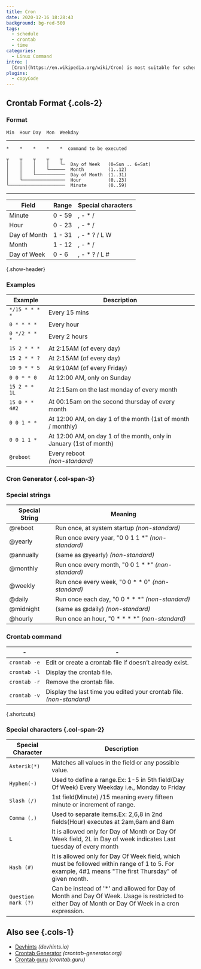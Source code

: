 ```yaml
---
title: Cron
date: 2020-12-16 18:28:43
background: bg-red-500
tags:
  - schedule
  - crontab
  - time
categories:
  - Linux Command
intro: |
  [Cron](https://en.wikipedia.org/wiki/Cron) is most suitable for scheduling repetitive tasks. Scheduling one-time tasks can be accomplished using the associated at utility.
plugins:
  - copyCode
---
```


## Crontab Format {.cols-2}

### Format

```
Min  Hour Day  Mon  Weekday
```

---

```
*    *    *    *    *  command to be executed
```

```
┬    ┬    ┬    ┬    ┬
│    │    │    │    └─  Day of Week   (0=Sun .. 6=Sat)
│    │    │    └──────  Month         (1..12)
│    │    └───────────  Day of Month  (1..31)
│    └────────────────  Hour          (0..23)
└─────────────────────  Minute        (0..59)
```

---

| Field        | Range  | Special characters |
| ------------ | ------ | ------------------ |
| Minute       | 0 - 59 | , - \* /           |
| Hour         | 0 - 23 | , - \* /           |
| Day of Month | 1 - 31 | , - \* ? / L W     |
| Month        | 1 - 12 | , - \* /           |
| Day of Week  | 0 - 6  | , - \* ? / L #     |

{.show-header}

### Examples

| Example        | Description                                                        |
| -------------- | ------------------------------------------------------------------ |
| `*/15 * * * *` | Every 15 mins                                                      |
| `0 * * * *`    | Every hour                                                         |
| `0 */2 * * *`  | Every 2 hours                                                      |
| `15 2 * * *`   | At 2:15AM (of every day)                                           |
| `15 2 * * ?`   | At 2:15AM (of every day)                                           |
| `10 9 * * 5`   | At 9:10AM (of every Friday)                                        |
| `0 0 * * 0`    | At 12:00 AM, only on Sunday                                        |
| `15 2 * * 1L`  | At 2:15am on the last monday of every month                        |
| `15 0 * * 4#2` | At 00:15am on the second thursday of every month                   |
| `0 0 1 * *`    | At 12:00 AM, on day 1 of the month (1st of month / monthly)        |
| `0 0 1 1 *`    | At 12:00 AM, on day 1 of the month, only in January (1st of month) |
| `@reboot`      | Every reboot <br>_(non-standard)_                                  |

### Cron Generator {.col-span-3}

<widget name="cron"/>

### Special strings

| Special String | Meaning                                              |
| -------------- | ---------------------------------------------------- |
| @reboot        | Run once, at system startup _(non-standard)_         |
| @yearly        | Run once every year, "0 0 1 1 \*" _(non-standard)_   |
| @annually      | (same as @yearly) _(non-standard)_                   |
| @monthly       | Run once every month, "0 0 1 \* \*" _(non-standard)_ |
| @weekly        | Run once every week, "0 0 \* \* 0" _(non-standard)_  |
| @daily         | Run once each day, "0 0 \* \* \*" _(non-standard)_   |
| @midnight      | (same as @daily) _(non-standard)_                    |
| @hourly        | Run once an hour, "0 \* \* \* \*" _(non-standard)_   |

### Crontab command

| -            | -                                                                       |
| ------------ | ----------------------------------------------------------------------- |
| `crontab -e` | Edit or create a crontab file if doesn’t already exist.                 |
| `crontab -l` | Display the crontab file.                                               |
| `crontab -r` | Remove the crontab file.                                                |
| `crontab -v` | Display the last time you edited your crontab file.<br>_(non-standard)_ |

{.shortcuts}

### Special characters {.col-span-2}

| Special Character   | Description                                                                                                                                          |
| ------------------- | ---------------------------------------------------------------------------------------------------------------------------------------------------- |
| `Asterik(*)`        | Matches all values in the field or any possible value.                                                                                               |
| `Hyphen(-)`         | Used to define a range.Ex: 1-5 in 5th field(Day Of Week) Every Weekday i.e., Monday to Friday                                                        |
| `Slash (/)`         | 1st field(Minute) /15 meaning every fifteen minute or increment of range.                                                                            |
| `Comma (,)`         | Used to separate items.Ex: 2,6,8 in 2nd fields(Hour) executes at 2am,6am and 8am                                                                     |
| `L`                 | It is allowed only for Day of Month or Day Of Week field, 2L in Day of week indicates Last tuesday of every month                                    |
| `Hash (#)`          | It is allowed only for Day Of Week field, which must be followed within range of 1 to 5. For example, 4#1 means "The first Thursday" of given month. |
| `Question mark (?)` | Can be instead of '\*' and allowed for Day of Month and Day Of Week. Usage is restricted to either Day of Month or Day Of Week in a cron expression. |

## Also see {.cols-1}

- [Devhints](https://devhints.io/cron) _(devhints.io)_
- [Crontab Generator](https://crontab-generator.org/) _(crontab-generator.org)_
- [Crontab guru](https://crontab.guru/) _(crontab.guru)_
